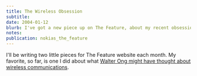 ```yaml
---
title: The Wireless Obsession
subtitle: 
date: 2004-01-12
blurb: I've got a new piece up on The Feature, about my recent obsession with doing things wirelessly.
notes: 
publication: nokias_the_feature
---
```


I'll be writing two little pieces for The Feature website each month. My favorite, so far, is one I did about what [Walter Ong might have thought about wireless communications](http://www.thefeature.com/article?articleid=100290).

